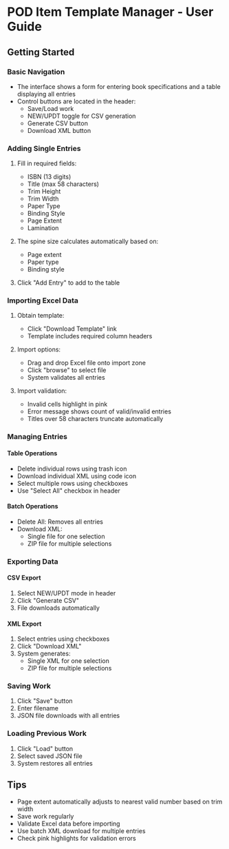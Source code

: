 # POD Item Template Manager - User Guide

## Getting Started

### Basic Navigation
- The interface shows a form for entering book specifications and a table displaying all entries
- Control buttons are located in the header:
  - Save/Load work
  - NEW/UPDT toggle for CSV generation
  - Generate CSV button
  - Download XML button

### Adding Single Entries

1. Fill in required fields:
   - ISBN (13 digits)
   - Title (max 58 characters)
   - Trim Height
   - Trim Width
   - Paper Type
   - Binding Style
   - Page Extent
   - Lamination

2. The spine size calculates automatically based on:
   - Page extent
   - Paper type
   - Binding style

3. Click "Add Entry" to add to the table

### Importing Excel Data

1. Obtain template:
   - Click "Download Template" link
   - Template includes required column headers

2. Import options:
   - Drag and drop Excel file onto import zone
   - Click "browse" to select file
   - System validates all entries

3. Import validation:
   - Invalid cells highlight in pink
   - Error message shows count of valid/invalid entries
   - Titles over 58 characters truncate automatically

### Managing Entries

#### Table Operations
- Delete individual rows using trash icon
- Download individual XML using code icon
- Select multiple rows using checkboxes
- Use "Select All" checkbox in header

#### Batch Operations
- Delete All: Removes all entries
- Download XML:
  - Single file for one selection
  - ZIP file for multiple selections

### Exporting Data

#### CSV Export
1. Select NEW/UPDT mode in header
2. Click "Generate CSV"
3. File downloads automatically

#### XML Export
1. Select entries using checkboxes
2. Click "Download XML"
3. System generates:
   - Single XML for one selection
   - ZIP file for multiple selections

### Saving Work

1. Click "Save" button
2. Enter filename
3. JSON file downloads with all entries

### Loading Previous Work

1. Click "Load" button
2. Select saved JSON file
3. System restores all entries

## Tips

- Page extent automatically adjusts to nearest valid number based on trim width
- Save work regularly
- Validate Excel data before importing
- Use batch XML download for multiple entries
- Check pink highlights for validation errors